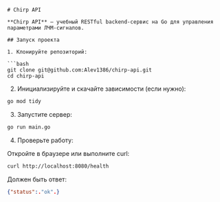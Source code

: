 ````
# Chirp API

**Chirp API** — учебный RESTful backend-сервис на Go для управления параметрами ЛЧМ-сигналов.

## Запуск проекта

1. Клонируйте репозиторий:

```bash
git clone git@github.com:Alev1386/chirp-api.git
cd chirp-api
````

2. Инициализируйте и скачайте зависимости (если нужно):

```bash
go mod tidy
```

3. Запустите сервер:

```bash
go run main.go
```

4. Проверьте работу:

Откройте в браузере или выполните curl:

```bash
curl http://localhost:8080/health
```

Должен быть ответ:

```json
{"status":."ok".}
```
